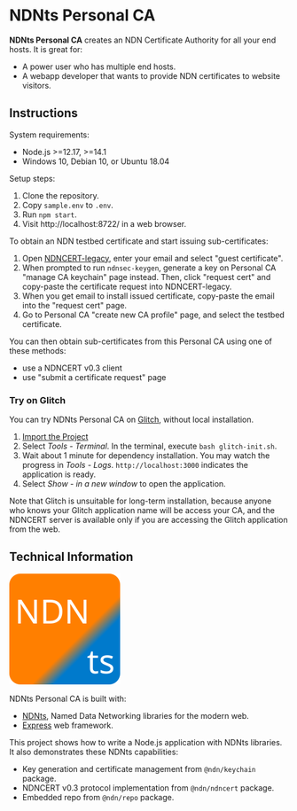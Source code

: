 # NDNts Personal CA

**NDNts Personal CA** creates an NDN Certificate Authority for all your end hosts.
It is great for:

* A power user who has multiple end hosts.
* A webapp developer that wants to provide NDN certificates to website visitors.

## Instructions

System requirements:

* Node.js >=12.17, >=14.1
* Windows 10, Debian 10, or Ubuntu 18.04

Setup steps:

1. Clone the repository.
2. Copy `sample.env` to `.env`.
3. Run `npm start`.
4. Visit http://localhost:8722/ in a web browser.

To obtain an NDN testbed certificate and start issuing sub-certificates:

1. Open [NDNCERT-legacy](https://ndncert.named-data.net/), enter your email and select "guest certificate".
2. When prompted to run `ndnsec-keygen`, generate a key on Personal CA "manage CA keychain" page instead.
   Then, click "request cert" and copy-paste the certificate request into NDNCERT-legacy.
3. When you get email to install issued certificate, copy-paste the email into the "request cert" page.
4. Go to Personal CA "create new CA profile" page, and select the testbed certificate.

You can then obtain sub-certificates from this Personal CA using one of these methods:

* use a NDNCERT v0.3 client
* use "submit a certificate request" page

### Try on Glitch

You can try NDNts Personal CA on [Glitch](https://glitch.com), without local installation.

1. [Import the Project](https://glitch.com/#!/import/github/yoursunny/NDNts-CA/)
2. Select *Tools - Terminal*. In the terminal, execute `bash glitch-init.sh`.
3. Wait about 1 minute for dependency installation. You may watch the progress in *Tools - Logs*. `http://localhost:3000` indicates the application is ready.
4. Select *Show - in a new window* to open the application.

Note that Glitch is unsuitable for long-term installation, because anyone who knows your Glitch application name will be access your CA, and the NDNCERT server is available only if you are accessing the Glitch application from the web.

## Technical Information

![NDNts logo](public/logo.svg)

NDNts Personal CA is built with:

* [NDNts](https://yoursunny.com/p/NDNts/), Named Data Networking libraries for the modern web.
* [Express](https://expressjs.com/) web framework.

This project shows how to write a Node.js application with NDNts libraries.
It also demonstrates these NDNts capabilities:

* Key generation and certificate management from `@ndn/keychain` package.
* NDNCERT v0.3 protocol implementation from `@ndn/ndncert` package.
* Embedded repo from `@ndn/repo` package.
